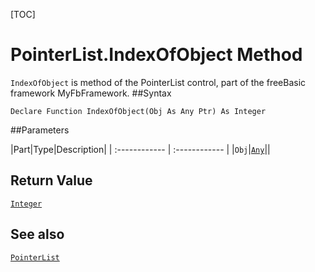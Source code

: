 [TOC]
# PointerList.IndexOfObject Method

`IndexOfObject` is method of the PointerList control, part of the freeBasic framework MyFbFramework.
##Syntax
```freeBasic
Declare Function IndexOfObject(Obj As Any Ptr) As Integer
```

##Parameters

|Part|Type|Description|
| :------------ | :------------ |
|`Obj`|[`Any`]("https://www.freebasic.net/wiki/KeyPgAny")||

## Return Value
[`Integer`]("https://www.freebasic.net/wiki/KeyPgInteger")
## See also
[`PointerList`](PointerList.md)
